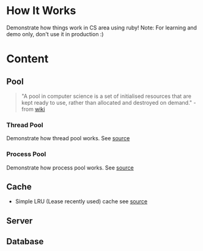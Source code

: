 # How It Works

Demonstrate how things work in CS area using ruby!
Note: For learning and demo only, don't use it in production :)

# Content

## Pool
> "A pool in computer science is a set of initialised resources that are kept ready to use, rather than allocated and destroyed on demand." - from [wiki](http://en.wikipedia.org/wiki/Pool_%28computer_science%29)

### Thread Pool
Demonstrate how thread pool works. See [source](https://github.com/wangyuhere/how-it-works/blob/master/lib/pool/thread.rb)

### Process Pool
Demonstrate how process pool works. See [source](https://github.com/wangyuhere/how-it-works/blob/master/lib/pool/process.rb)

## Cache
* Simple LRU (Lease recently used) cache see [source](https://github.com/wangyuhere/how-it-works/blob/master/lib/cache/lru.rb)

## Server
## Database
